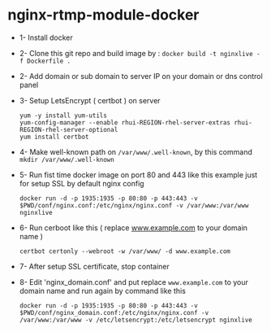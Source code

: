 # nginx-rtmp-module-docker

* 1- Install docker
* 2- Clone this git repo and build image by : `docker build -t nginxlive -f Dockerfile .`
* 2- Add domain or sub domain to server IP on your domain or dns control panel 
* 3- Setup LetsEncrypt ( certbot ) on server 

   ```
  yum -y install yum-utils
  yum-config-manager --enable rhui-REGION-rhel-server-extras rhui-REGION-rhel-server-optional
  yum install certbot
  ```

* 4- Make well-known path on `/var/www/.well-known`, by this command `mkdir /var/www/.well-known`
* 5- Run fist time docker image on port 80 and 443 like this example just for setup SSL by default nginx config

   ``` 
   docker run -d -p 1935:1935 -p 80:80 -p 443:443 -v $PWD/conf/nginx.conf:/etc/nginx/nginx.conf -v /var/www:/var/www  nginxlive
   ```
   
* 6- Run cerboot like this ( replace www.example.com to your domain name )

   ```
   certbot certonly --webroot -w /var/www/ -d www.example.com
   ```

* 7- After setup SSL certificate, stop container
* 8- Edit 'nginx_domain.conf' and put replace `www.example.com` to your domain name and run again by command like this

   ```
   docker run -d -p 1935:1935 -p 80:80 -p 443:443 -v $PWD/conf/nginx_domain.conf:/etc/nginx/nginx.conf -v /var/www:/var/www -v /etc/letsencrypt:/etc/letsencrypt nginxlive
   ```





